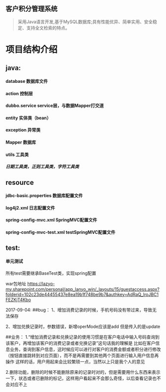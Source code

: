 ## 客户积分管理系统


> 采用Java语言开发,基于MySQL数据库;具有性能优异、简单实用、安全稳定、支持全文检索的特点。

# 项目结构介绍
## java:
#### database 数据库文件
#### action 控制层
#### dubbo.service service层，与数据Mapper打交道
#### entity 实体类（bean）
#### exception 异常类
#### Mapper 数据库
#### utils 工具类
##### 日期工具类，正则工具类，字符工具类

## resource
 #### jdbc-basic.properties 数据库配置文件
 #### log4j2.xml 日志配置文件
 #### spring-config-mvc.xml SpringMVC配置文件
 #### spring-config-mvc-test.xml testSpringMVC配置文件
 
## test:
  #### 单元测试
 
  所有test需要继承BaseTest类，实现spring配置


war包地址
https://lazyo-my.sharepoint.com/personal/app_lanyo_win/_layouts/15/guestaccess.aspx?folderid=102c23de44455437e8ea19b1f748be9b7&authkey=AdRaQ_lroJBC1FEZKjT4Kbo



2017-09-04:
##bug：
1、增加消费记录的时候，手机号码没有带过来，导致无法保存

2、增加兑换记录时，参数错误，新增operMode应该是add 但是传入的是update

##业务：
1.“增加消费记录和兑换记录的使用习惯是在客户电话中输入号码查询到该客户，再增加该客户的消费记录或者兑换记录”这句话我的理解是
    比如在客户信息业务，查询到客户信息，这时候应可以进行对客户的消费金额或者积分进行修改（按钮直接跳转到对应页面），而不是再需要到其他两个页面进行输入用户信息再操作
    这样的话，用户用起来会比较繁琐一点，当然以上只是我个人的意见

2.删除功能，删除的时候不能删除原来的记录时对的，但是需要用什么东西来表示一下，状态或者已删除的标记，这样用户看起来不会那么奇怪，以后查看记录也不会对应不上    
    
